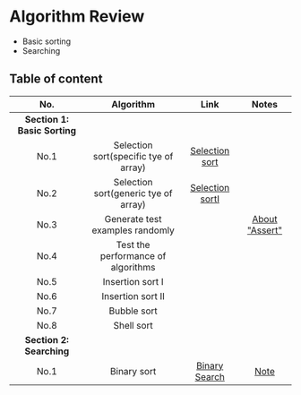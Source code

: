 # Algorithm Review
- Basic sorting
- Searching
## Table of content
| No.  | Algorithm  | Link | Notes |
| :------------: |:---------------:| :-----:|:-----:|
| **Section 1: Basic Sorting**|                                      
|  No.1  | Selection sort(specific tye of array) |[Selection sort](https://github.com/Cecilia-xu/AlgorithmReview/blob/master/sorting/SelectionSort.java)     | 
| No.2  | Selection sort(generic tye of array) |[Selection sortI](https://github.com/Cecilia-xu/AlgorithmReview/blob/master/sorting/SelectionSort.java)     |
| No.3  | Generate test examples randomly | |[About "Assert"](https://github.com/Cecilia-xu/AlgorithmReview/blob/master/sorting/About%20Assert.md)|
| No.4  | Test the performance of algorithms| | | 
| No.5  | Insertion sort I| | | 
| No.6  | Insertion sort II| | | 
| No.7  | Bubble sort | | | 
| No.8  | Shell sort | | |
| **Section 2: Searching**|
| No.1  | Binary sort |[Binary Search]()|[Note](https://github.com/Cecilia-xu/AlgorithmReview/blob/master/Searching/binary%20search.md)|
